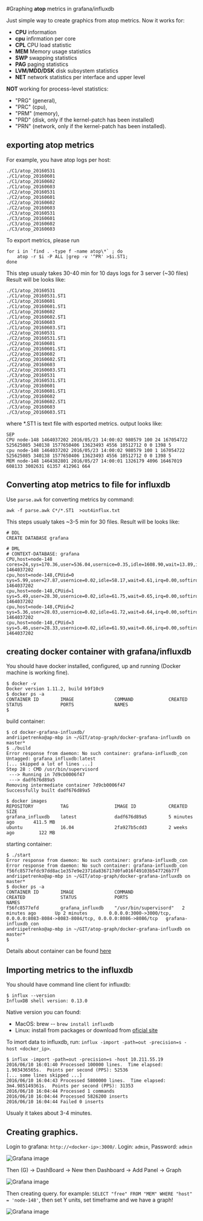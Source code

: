 #Graphing __atop__ metrics in grafana/influxdb

Just simple way to create graphics from atop metrics. Now it works for:

- __CPU__ information
- __cpu__ infirmation per core
- __CPL__ CPU load statistic
- __MEM__ Memory usage statistics
- __SWP__ swapping statistics
- __PAG__ paging statistics
- __LVM/MDD/DSK__ disk subsystem statistics
- __NET__ network statistics per interface and upper level

__NOT__ working for process-level statistics:

- "PRG" (general),
- "PRC" (cpu),
- "PRM" (memory),
- "PRD" (disk, only if the kernel-patch has been installed)
- "PRN" (network, only if the kernel-patch has been installed).

## exporting atop metrics

For example, you have atop logs per host:

```
./C1/atop_20160531
./C1/atop_20160601
./C1/atop_20160602
./C1/atop_20160603
./C2/atop_20160531
./C2/atop_20160601
./C2/atop_20160602
./C2/atop_20160603
./C3/atop_20160531
./C3/atop_20160601
./C3/atop_20160602
./C3/atop_20160603
```

To export metrics, please run
```
for i in `find . -type f -name atop\*` ; do
    atop -r $i -P ALL |grep -v '^PR' >$i.ST1;
done
```

This step usualy takes 30-40 min for 10 days logs for 3 server (~30 files)
Result will be looks like:

```
./C1/atop_20160531
./C1/atop_20160531.ST1
./C1/atop_20160601
./C1/atop_20160601.ST1
./C1/atop_20160602
./C1/atop_20160602.ST1
./C1/atop_20160603
./C1/atop_20160603.ST1
./C2/atop_20160531
./C2/atop_20160531.ST1
./C2/atop_20160601
./C2/atop_20160601.ST1
./C2/atop_20160602
./C2/atop_20160602.ST1
./C2/atop_20160603
./C2/atop_20160603.ST1
./C3/atop_20160531
./C3/atop_20160531.ST1
./C3/atop_20160601
./C3/atop_20160601.ST1
./C3/atop_20160602
./C3/atop_20160602.ST1
./C3/atop_20160603
./C3/atop_20160603.ST1
```

where *.ST1 is text file with esported metrics. output looks like:

```
SEP
CPU node-148 1464037202 2016/05/23 14:00:02 980579 100 24 167054722 525625085 340138 1577650406 13623493 4556 10512712 0 0 1398 5
cpu node-148 1464037202 2016/05/23 14:00:02 980579 100 1 167054722 525625085 340138 1577650406 13623493 4556 10512712 0 0 1398 5
MEM node-148 1464382801 2016/05/27 14:00:01 1326179 4096 16467019 608133 3002631 61357 412961 664
```

## Converting atop metrics to file for influxdb

Use `parse.awk` for converting metrics by command:

```
awk -f parse.awk C*/*.ST1  >out4influx.txt
```

This steps usualy takes ~3-5 min for 30 files. Result will be looks like:
```
# DDL
CREATE DATABASE grafana

# DML
# CONTEXT-DATABASE: grafana
CPU,host=node-148 cores=24,sys=170.36,user=536.04,usernice=0.35,idle=1608.90,wait=13.89,irq=0.00,softirq=10.72,steal=0.00,guest=0.00,avgf=1398,avgscal=58 1464037202
cpu,host=node-148,CPUid=0 sys=5.99,user=27.87,usernice=0.02,idle=58.17,wait=0.61,irq=0.00,softirq=2.82,steal=0.00,guest=0.00,avgf=1378,avgscal=57 1464037202
cpu,host=node-148,CPUid=1 sys=5.49,user=28.30,usernice=0.02,idle=61.75,wait=0.65,irq=0.00,softirq=0.71,steal=0.00,guest=0.00,avgf=1349,avgscal=56 1464037202
cpu,host=node-148,CPUid=2 sys=5.36,user=28.03,usernice=0.02,idle=61.72,wait=0.64,irq=0.00,softirq=0.73,steal=0.00,guest=0.00,avgf=1351,avgscal=56 1464037202
cpu,host=node-148,CPUid=3 sys=5.46,user=28.33,usernice=0.02,idle=61.93,wait=0.66,irq=0.00,softirq=0.37,steal=0.00,guest=0.00,avgf=1349,avgscal=56 1464037202
```


## creating docker container with grafana/influxdb

You should have docker installed, configured, up and running (Docker machine is working fine).
```
$ docker -v
Docker version 1.11.2, build b9f10c9
$ docker ps -a
CONTAINER ID        IMAGE               COMMAND             CREATED             STATUS              PORTS               NAMES
$
```

build container:

```
$ cd docker-grafana-influxdb/
andriipetrenko@ap-mbp in ~/GIT/atop-graph/docker-grafana-influxdb on master*
$ ./build
Error response from daemon: No such container: grafana-influxdb_con
Untagged: grafana_influxdb:latest
[... skipped a lot of lines ...]
Step 28 : CMD /usr/bin/supervisord
 ---> Running in 7d9cb0006f47
 ---> dadf676d89a5
Removing intermediate container 7d9cb0006f47
Successfully built dadf676d89a5

$ docker images
REPOSITORY          TAG                 IMAGE ID            CREATED             SIZE
grafana_influxdb    latest              dadf676d89a5        5 minutes ago       411.5 MB
ubuntu              16.04               2fa927b5cdd3        2 weeks ago         122 MB
```

starting container:

```
$ ./start
Error response from daemon: No such container: grafana-influxdb_con
Error response from daemon: No such container: grafana-influxdb_con
f56fc8577efdc97dd8ac1e357e9e2371da836717d0fa016f49103b547726b77f
andriipetrenko@ap-mbp in ~/GIT/atop-graph/docker-grafana-influxdb on master*
$ docker ps -a
CONTAINER ID        IMAGE               COMMAND                  CREATED             STATUS              PORTS                                                                              NAMES
f56fc8577efd        grafana_influxdb    "/usr/bin/supervisord"   2 minutes ago       Up 2 minutes        0.0.0.0:3000->3000/tcp, 0.0.0.0:8083-8084->8083-8084/tcp, 0.0.0.0:8086->8086/tcp   grafana-influxdb_con
andriipetrenko@ap-mbp in ~/GIT/atop-graph/docker-grafana-influxdb on master*
$
```

Details about container can be found [here](./docker-grafana-influxdb/)


## Importing metrics to the influxdb

You should have command line client for influxdb:

```
$ influx --version
InfluxDB shell version: 0.13.0
```

Native version you can found:

- MacOS: brew -- `brew install influxdb`
- Linux: install from packages or download from [oficial site](https://influxdata.com/downloads/)

To imort data to influxdb, run: `influx -import -path=out -precision=s -host <docker_ip>`.

```
$ influx -import -path=out -precision=s -host 10.211.55.19
2016/06/10 16:01:40 Processed 100000 lines.  Time elapsed: 1.903436565s.  Points per second (PPS): 52536
[... some lines skipped ...]
2016/06/10 16:04:43 Processed 5800000 lines.  Time elapsed: 3m4.985149361s.  Points per second (PPS): 31353
2016/06/10 16:04:44 Processed 1 commands
2016/06/10 16:04:44 Processed 5826200 inserts
2016/06/10 16:04:44 Failed 0 inserts
```

Usualy it takes about 3-4 minutes.

## Creating graphics.

Login to grafana: `http://<docker-ip>:3000/`. Login: `admin`, Password: `admin`

![Grafana image](images/ScreenShot1.png)

Then (G) -> DashBoard -> New then Dashboard -> Add Panel -> Graph

![Grafana image](images/ScreenShot2.png)

Then creating query. for example: `SELECT "free" FROM "MEM" WHERE "host" = 'node-148'`, then set Y units, set timeframe and we have a graph!

![Grafana image](images/ScreenShot4.png)